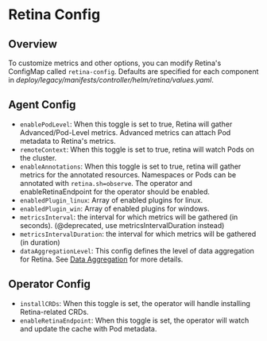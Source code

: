 # Retina Config

## Overview

To customize metrics and other options, you can modify Retina's ConfigMap called `retina-config`.
Defaults are specified for each component in *deploy/legacy/manifests/controller/helm/retina/values.yaml*.

## Agent Config

* `enablePodLevel`: When this toggle is set to true, Retina will gather Advanced/Pod-Level metrics. Advanced metrics can attach Pod metadata to Retina's metrics.
* `remoteContext`: When this toggle is set to true, retina will watch Pods on the cluster.
* `enableAnnotations`: When this toggle is set to true, retina will gather metrics for the annotated resources. Namespaces or Pods can be annotated with `retina.sh=observe`. The operator and enableRetinaEndpoint for the operator should be enabled.
* `enabledPlugin_linux`: Array of enabled plugins for linux.
* `enabledPlugin_win`: Array of enabled plugins for windows.
* `metricsInterval`: the interval for which metrics will be gathered (in seconds). (@deprecated, use metricsIntervalDuration instead)
* `metricsIntervalDuration`: the interval for which metrics will be gathered (in duration)
* `dataAggregationLevel`: This config defines the level of data aggregation for Retina. See [Data Aggregation](../05-Concepts/data-aggregation.md) for more details.

## Operator Config

* `installCRDs`: When this toggle is set, the operator will handle installing Retina-related CRDs.
* `enableRetinaEndpoint`: When this toggle is set, the operator will watch and update the cache with Pod metadata.
